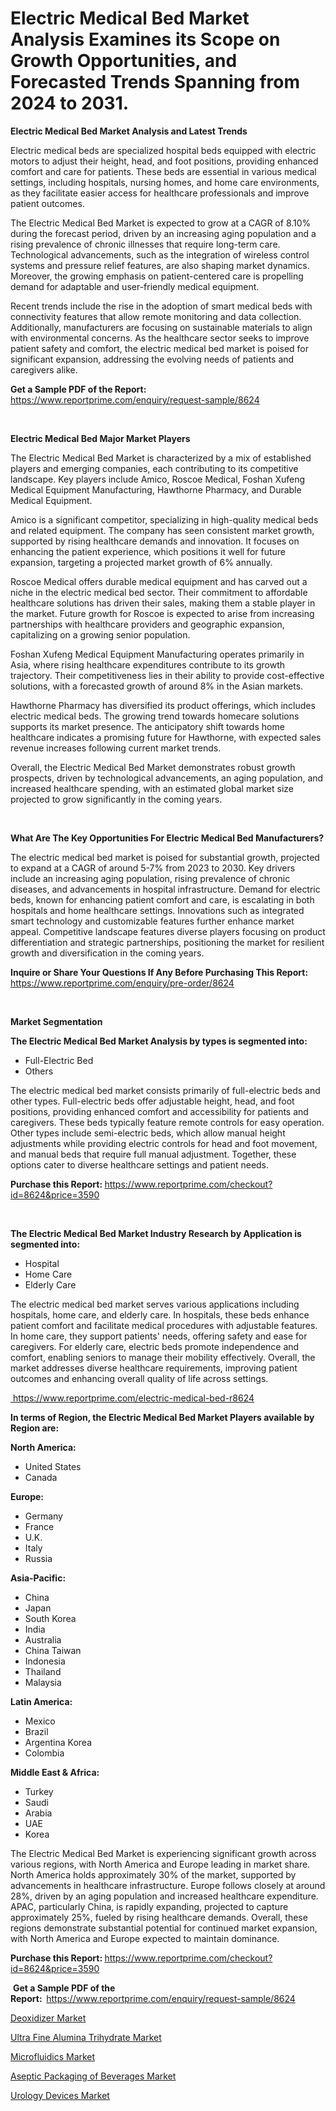<p><h1>Electric Medical Bed Market Analysis Examines its Scope on Growth Opportunities, and Forecasted Trends Spanning from 2024 to 2031.</h1></p><p><strong>Electric Medical Bed Market Analysis and Latest Trends</strong></p>
<p><p>Electric medical beds are specialized hospital beds equipped with electric motors to adjust their height, head, and foot positions, providing enhanced comfort and care for patients. These beds are essential in various medical settings, including hospitals, nursing homes, and home care environments, as they facilitate easier access for healthcare professionals and improve patient outcomes.</p><p>The Electric Medical Bed Market is expected to grow at a CAGR of 8.10% during the forecast period, driven by an increasing aging population and a rising prevalence of chronic illnesses that require long-term care. Technological advancements, such as the integration of wireless control systems and pressure relief features, are also shaping market dynamics. Moreover, the growing emphasis on patient-centered care is propelling demand for adaptable and user-friendly medical equipment.</p><p>Recent trends include the rise in the adoption of smart medical beds with connectivity features that allow remote monitoring and data collection. Additionally, manufacturers are focusing on sustainable materials to align with environmental concerns. As the healthcare sector seeks to improve patient safety and comfort, the electric medical bed market is poised for significant expansion, addressing the evolving needs of patients and caregivers alike.</p></p>
<p><strong>Get a Sample PDF of the Report:&nbsp;</strong> <a href="https://www.reportprime.com/enquiry/request-sample/8624">https://www.reportprime.com/enquiry/request-sample/8624</a></p>
<p>&nbsp;</p>
<p><strong>Electric Medical Bed Major Market Players</strong></p>
<p><p>The Electric Medical Bed Market is characterized by a mix of established players and emerging companies, each contributing to its competitive landscape. Key players include Amico, Roscoe Medical, Foshan Xufeng Medical Equipment Manufacturing, Hawthorne Pharmacy, and Durable Medical Equipment. </p><p>Amico is a significant competitor, specializing in high-quality medical beds and related equipment. The company has seen consistent market growth, supported by rising healthcare demands and innovation. It focuses on enhancing the patient experience, which positions it well for future expansion, targeting a projected market growth of 6% annually.</p><p>Roscoe Medical offers durable medical equipment and has carved out a niche in the electric medical bed sector. Their commitment to affordable healthcare solutions has driven their sales, making them a stable player in the market. Future growth for Roscoe is expected to arise from increasing partnerships with healthcare providers and geographic expansion, capitalizing on a growing senior population.</p><p>Foshan Xufeng Medical Equipment Manufacturing operates primarily in Asia, where rising healthcare expenditures contribute to its growth trajectory. Their competitiveness lies in their ability to provide cost-effective solutions, with a forecasted growth of around 8% in the Asian markets.</p><p>Hawthorne Pharmacy has diversified its product offerings, which includes electric medical beds. The growing trend towards homecare solutions supports its market presence. The anticipatory shift towards home healthcare indicates a promising future for Hawthorne, with expected sales revenue increases following current market trends.</p><p>Overall, the Electric Medical Bed Market demonstrates robust growth prospects, driven by technological advancements, an aging population, and increased healthcare spending, with an estimated global market size projected to grow significantly in the coming years.</p></p>
<p>&nbsp;</p>
<p><strong>What Are The Key Opportunities For Electric Medical Bed Manufacturers?</strong></p>
<p><p>The electric medical bed market is poised for substantial growth, projected to expand at a CAGR of around 5-7% from 2023 to 2030. Key drivers include an increasing aging population, rising prevalence of chronic diseases, and advancements in hospital infrastructure. Demand for electric beds, known for enhancing patient comfort and care, is escalating in both hospitals and home healthcare settings. Innovations such as integrated smart technology and customizable features further enhance market appeal. Competitive landscape features diverse players focusing on product differentiation and strategic partnerships, positioning the market for resilient growth and diversification in the coming years.</p></p>
<p><strong>Inquire or Share Your Questions If Any Before Purchasing This Report:</strong> <a href="https://www.reportprime.com/enquiry/pre-order/8624">https://www.reportprime.com/enquiry/pre-order/8624</a></p>
<p>&nbsp;</p>
<p><strong>Market Segmentation</strong></p>
<p><strong>The Electric Medical Bed Market Analysis by types is segmented into:</strong></p>
<p><ul><li>Full-Electric Bed</li><li>Others</li></ul></p>
<p><p>The electric medical bed market consists primarily of full-electric beds and other types. Full-electric beds offer adjustable height, head, and foot positions, providing enhanced comfort and accessibility for patients and caregivers. These beds typically feature remote controls for easy operation. Other types include semi-electric beds, which allow manual height adjustments while providing electric controls for head and foot movement, and manual beds that require full manual adjustment. Together, these options cater to diverse healthcare settings and patient needs.</p></p>
<p><strong>Purchase this Report:&nbsp;</strong><a href="https://www.reportprime.com/checkout?id=8624&price=3590">https://www.reportprime.com/checkout?id=8624&price=3590</a></p>
<p>&nbsp;</p>
<p><strong>The Electric Medical Bed Market Industry Research by Application is segmented into:</strong></p>
<p><ul><li>Hospital</li><li>Home Care</li><li>Elderly Care</li></ul></p>
<p><p>The electric medical bed market serves various applications including hospitals, home care, and elderly care. In hospitals, these beds enhance patient comfort and facilitate medical procedures with adjustable features. In home care, they support patients' needs, offering safety and ease for caregivers. For elderly care, electric beds promote independence and comfort, enabling seniors to manage their mobility effectively. Overall, the market addresses diverse healthcare requirements, improving patient outcomes and enhancing overall quality of life across settings.</p></p>
<p><a href="https://www.reportprime.com/electric-medical-bed-r8624">&nbsp;https://www.reportprime.com/electric-medical-bed-r8624</a></p>
<p><strong>In terms of Region, the Electric Medical Bed Market Players available by Region are:</strong></p>
<p>
    <p> <strong> North America: </strong>
        <ul>
            <li>United States</li>
            <li>Canada</li>
        </ul>
        </p> 
    <p> <strong> Europe: </strong>
        <ul>
            <li>Germany</li>
            <li>France</li>
            <li>U.K.</li>
            <li>Italy</li>
            <li>Russia</li>
        </ul>
        </p> 
    <p> <strong> Asia-Pacific: </strong>
        <ul>
            <li>China</li>
            <li>Japan</li>
            <li>South Korea</li>
            <li>India</li>
            <li>Australia</li>
            <li>China Taiwan</li>
            <li>Indonesia</li>
            <li>Thailand</li>
            <li>Malaysia</li>
        </ul>
        </p> 
    <p> <strong> Latin America: </strong>
        <ul>
            <li>Mexico</li>
            <li>Brazil</li>
            <li>Argentina Korea</li>
            <li>Colombia</li>
        </ul>
        </p> 
    <p> <strong> Middle East & Africa: </strong>
        <ul>
            <li>Turkey</li>
            <li>Saudi</li>
            <li>Arabia</li>
            <li>UAE</li>
            <li>Korea</li>
        </ul>
    </p>
    </p>
<p><p>The Electric Medical Bed Market is experiencing significant growth across various regions, with North America and Europe leading in market share. North America holds approximately 30% of the market, supported by advancements in healthcare infrastructure. Europe follows closely at around 28%, driven by an aging population and increased healthcare expenditure. APAC, particularly China, is rapidly expanding, projected to capture approximately 25%, fueled by rising healthcare demands. Overall, these regions demonstrate substantial potential for continued market expansion, with North America and Europe expected to maintain dominance.</p></p>
<p><strong>Purchase this Report: </strong><a href="https://www.reportprime.com/checkout?id=8624&price=3590">https://www.reportprime.com/checkout?id=8624&price=3590</a></p>
<p>&nbsp;<strong>Get a Sample PDF of the Report:&nbsp;&nbsp;</strong><a href="https://www.reportprime.com/enquiry/request-sample/8624">https://www.reportprime.com/enquiry/request-sample/8624</a></p>
<p><strong></strong></p>
<p><p><a href="https://medium.com/@gc37tmozie/the-deoxidizer-market-report-analyzes-important-operational-and-performance-data-so-one-may-1e630f4a1fda">Deoxidizer Market</a></p><p><a href="https://medium.com/@gc37tmozie/the-ultra-fine-alumina-trihydrate-market-prioritizes-cost-control-and-efficiency-enhancement-4beb87d01e09">Ultra Fine Alumina Trihydrate Market</a></p><p><a href="https://github.com/luckyshygirl/Market-Research-Report-List-6/blob/main/microfluidics-market.md">Microfluidics Market</a></p><p><a href="https://issuu.com/reportprime-2/docs/aseptic-packaging-of-beverages-mark_fb4b546987e1b5">Aseptic Packaging of Beverages Market</a></p><p><a href="https://www.linkedin.com/pulse/urology-devices-industry-forecast-market-shifts-strategic-puqhe?trackingId=rFxTCmUAQuKtQEPCjt8LJQ%3D%3D">Urology Devices Market</a></p></p>